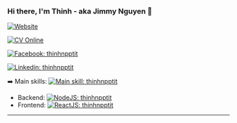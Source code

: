 ### Hi there, I'm Thinh - aka Jimmy Nguyen 👋

[![Website](https://img.shields.io/website?down_message=Offline&label=thinhnpptit.com&style=flat-square&logo=google-chrome&logoColor=white&up_message=Online&url=https%3A%2F%2Fthinhnpptit.com)](https://thinhnpptit.com)

[![CV Online](https://img.shields.io/website?&label=cv.thinhnpptit.com&style=flat-square&logo=ghostery&logoColor=white&up_message=Online&url=https%3A%2F%2Fcv.thinhnpptit.com)](https://thinhnpptit.github.io/my-cv/)

[![Facebook: thinhnpptit](https://img.shields.io/website?&label=Facebook&style=flat-square&logo=facebook&logoColor=white&up_message=Online&url=https%3A%2F%2Ffacebook.com/thinhnpptit)](https://www.facebook.com/thinhnguyen2303/)

[![Linkedin: thinhnpptit](https://img.shields.io/website?&?label=Linkedin&style=flat-square&logo=Linkedin&logoColor=white)](https://www.linkedin.com/in/thinhnp3/)

:arrow_right: Main skills: [![Main skill: thinhnpptit](https://img.shields.io/badge/Javascript-f7df1e?style=flat-square&logo=javascript&logoColor=black)](https://github.com/thinhnpptit)

- Backend: [![NodeJS: thinhnpptit](https://img.shields.io/badge/Node.js-339933?style=flat-square&logo=node.js&logoColor=white)](https://github.com/thinhnpptit)
- Frontend: [![ReactJS: thinhnpptit](https://img.shields.io/badge/ReactJS-61dafb?style=flat-square&logo=react&logoColor=black)](https://github.com/thinhnpptit)

<hr>

<!-- <img src="https://raw.githubusercontent.com/thinhnpptit/thinhnpptit/main/images/thinhnpptit-gif-coding.gif" alt="funny-gif-thinhnpptit" width="40%"> -->

<!-- <details open="true">
  <summary>:memo: Github Stats </summary>
  <br />
  <img align="left" alt="thinhnpptit's Github Stats" src="https://github-readme-stats.vercel.app/api/top-langs/?username=thinhnpptit" />

  <img align="right" alt="thinhnpptit's Github Stats" src="https://github-readme-stats.codestackr.vercel.app/api?username=thinhnpptit&show_icons=true&hide_border=true&hide_title=false&include_all_commits=true&count_private=true&theme=gradient" />
  <br /><br /><br /><br /><br /><br /><br /><br /><br /><br />

[<img align="right" src="https://raw.githubusercontent.com/thinhnpptit/thinhnpptit/main/images/logo-thinhnpptit-transparent-bg-192x192.png" alt="logo-thinhnpptit-192x192" width="72px" />](https://thinhnpptit.com)
<br />

  [<img align="right" src="https://img.shields.io/badge/Signature-thinhnpptit.com-brightgreen" alt="thinhnpptit-signature" style="margin-top: 1.5rem;">](https://thinhnpptit.com)
</details> -->

<!--
**thinhnpptit/thinhnpptit** is a ✨ _special_ ✨ repository because its `README.md` (this file) appears on your GitHub profile.

Here are some ideas to get you started:

- 🔭 I’m currently working on ...
- 🌱 I’m currently learning ...
- 👯 I’m looking to collaborate on ...
- 🤔 I’m looking for help with ...
- 💬 Ask me about ...
- 📫 How to reach me: ...
- 😄 Pronouns: ...
- ⚡ Fun fact: ...
-->
